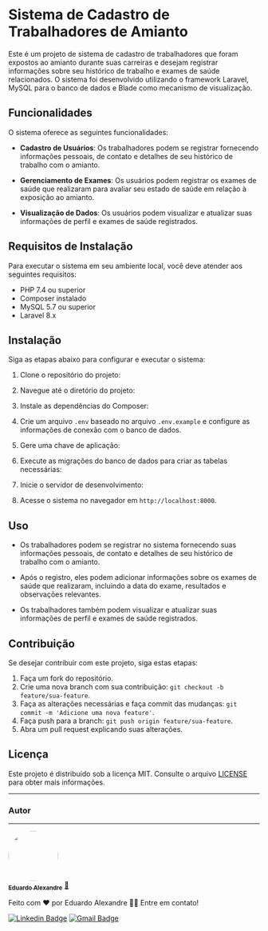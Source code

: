 # Sistema de Cadastro de Trabalhadores de Amianto

Este é um projeto de sistema de cadastro de trabalhadores que foram expostos ao amianto durante suas carreiras e desejam registrar informações sobre seu histórico de trabalho e exames de saúde relacionados. O sistema foi desenvolvido utilizando o framework Laravel, MySQL para o banco de dados e Blade como mecanismo de visualização.

## Funcionalidades

O sistema oferece as seguintes funcionalidades:

- **Cadastro de Usuários**: Os trabalhadores podem se registrar fornecendo informações pessoais, de contato e detalhes de seu histórico de trabalho com o amianto.

- **Gerenciamento de Exames**: Os usuários podem registrar os exames de saúde que realizaram para avaliar seu estado de saúde em relação à exposição ao amianto.

- **Visualização de Dados**: Os usuários podem visualizar e atualizar suas informações de perfil e exames de saúde registrados.

## Requisitos de Instalação

Para executar o sistema em seu ambiente local, você deve atender aos seguintes requisitos:

- PHP 7.4 ou superior
- Composer instalado
- MySQL 5.7 ou superior
- Laravel 8.x

## Instalação

Siga as etapas abaixo para configurar e executar o sistema:

1. Clone o repositório do projeto:

2. Navegue até o diretório do projeto:

3. Instale as dependências do Composer:

4. Crie um arquivo `.env` baseado no arquivo `.env.example` e configure as informações de conexão com o banco de dados.

5. Gere uma chave de aplicação:

6. Execute as migrações do banco de dados para criar as tabelas necessárias:

7. Inicie o servidor de desenvolvimento:


8. Acesse o sistema no navegador em `http://localhost:8000`.

## Uso

- Os trabalhadores podem se registrar no sistema fornecendo suas informações pessoais, de contato e detalhes de seu histórico de trabalho com o amianto.

- Após o registro, eles podem adicionar informações sobre os exames de saúde que realizaram, incluindo a data do exame, resultados e observações relevantes.

- Os trabalhadores também podem visualizar e atualizar suas informações de perfil e exames de saúde registrados.

## Contribuição

Se desejar contribuir com este projeto, siga estas etapas:

1. Faça um fork do repositório.
2. Crie uma nova branch com sua contribuição: `git checkout -b feature/sua-feature`.
3. Faça as alterações necessárias e faça commit das mudanças: `git commit -m 'Adicione uma nova feature'`.
4. Faça push para a branch: `git push origin feature/sua-feature`.
5. Abra um pull request explicando suas alterações.

## Licença

Este projeto é distribuído sob a licença MIT. Consulte o arquivo [LICENSE](LICENSE) para obter mais informações.

---

### Autor
---

<a href="https://github.com/EduAlexandre">
 <img style="border-radius: 50%;" src="https://avatars.githubusercontent.com/u/33762051?v=4" width="100px;" alt=""/>
 <br />
 <sub><b>Eduardo Alexandre</b></sub></a> <a href="https://blog.rocketseat.com.br/author/thiago//" title="Rocketseat">🚀</a>


Feito com ❤️ por Eduardo Alexandre 👋🏽 Entre em contato!

[![Linkedin Badge](https://img.shields.io/badge/-Eduardo-blue?style=flat-square&logo=Linkedin&logoColor=white&link=https:https://www.linkedin.com/in/eduardo-alexandre-19357b180/)](https://www.linkedin.com/in/eduardo-alexandre-19357b180/) 
[![Gmail Badge](https://img.shields.io/badge/-edualexandre.f@gmail.com-c14438?style=flat-square&logo=Gmail&logoColor=white&link=mailto:edualexandre.f@gmail.com)](mailto:edualexandre.f@gmail.com)






